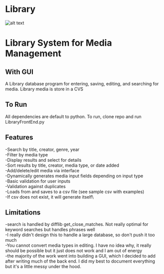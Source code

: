 # Library
![alt text](https://i.imgur.com/Zt9jPnY.gif "Library gif")
# Library System for Media Management
## With GUI
A Library database program for entering, saving, editing, and searching for media. Library media is store in a CVS

## To Run
All dependencies are default to python. To run, clone repo and run LibraryFrontEnd.py

## Features
-Search by title, creator, genre, year\
-Filter by media type\
-Display results and select for details\
-Sort results by title, creator, media type, or date added\
-Add/delete/edit media via interface\
-Dynamically generates media input fields depending on input type\
-Basic validation for user inputs\
-Validation against duplicates\
-Loads from and saves to a csv file (see sample csv with examples)\
-If csv does not exist, it will generate itself\

## Limitations
-search is handled by difflib get_close_matches. Not really optimal for keyword searches but handles phrases well\
-I really didn't design this to handle a large database, so don't push it too much\
-You cannot convert media types in editing. I have no idea why, it really should be possible but it just does not work and I am out of energy\
-the majority of the work went into building a GUI, which I decided to add after writing much of the back end. I did my best to document everything but it's a little messy under the hood.
